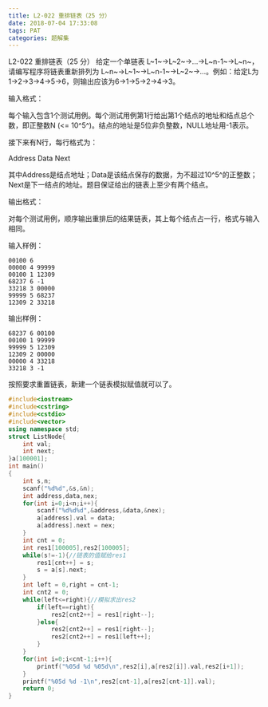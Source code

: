 ```yaml
---
title: L2-022 重排链表（25 分）
date: 2018-07-04 17:33:08
tags: PAT
categories: 题解集
---
```

L2-022 重排链表（25 分）
给定一个单链表 L~1~→L~2~→...→L~n-1~→L~n~，请编写程序将链表重新排列为 L~n~→L~1~→L~n-1~→L~2~→...。例如：给定L为1→2→3→4→5→6，则输出应该为6→1→5→2→4→3。

输入格式：

每个输入包含1个测试用例。每个测试用例第1行给出第1个结点的地址和结点总个数，即正整数N (<= 10^5^)。结点的地址是5位非负整数，NULL地址用-1表示。

接下来有N行，每行格式为：

Address Data Next

其中Address是结点地址；Data是该结点保存的数据，为不超过10^5^的正整数；Next是下一结点的地址。题目保证给出的链表上至少有两个结点。

输出格式：

对每个测试用例，顺序输出重排后的结果链表，其上每个结点占一行，格式与输入相同。

输入样例：
```
00100 6
00000 4 99999
00100 1 12309
68237 6 -1
33218 3 00000
99999 5 68237
12309 2 33218
```
输出样例：
```
68237 6 00100
00100 1 99999
99999 5 12309
12309 2 00000
00000 4 33218
33218 3 -1
```

按照要求重置链表，新建一个链表模拟赋值就可以了。

```cpp
#include<iostream>
#include<cstring>
#include<cstdio>
#include<vector>
using namespace std;
struct ListNode{
    int val;
    int next;
}a[100001];
int main()
{
    int s,n;
    scanf("%d%d",&s,&n);
    int address,data,nex;
    for(int i=0;i<n;i++){
        scanf("%d%d%d",&address,&data,&nex);
        a[address].val = data;
        a[address].next = nex;
    }
    int cnt = 0;
    int res1[100005],res2[100005];
    while(s!=-1){//链表的值赋给res1
        res1[cnt++] = s;
        s = a[s].next;
    }
    int left = 0,right = cnt-1;
    int cnt2 = 0;
    while(left<=right){//模拟求出res2
        if(left==right){
            res2[cnt2++] = res1[right--];
        }else{
            res2[cnt2++] = res1[right--];
            res2[cnt2++] = res1[left++];
        }
    }
    for(int i=0;i<cnt-1;i++){
        printf("%05d %d %05d\n",res2[i],a[res2[i]].val,res2[i+1]);
    }
    printf("%05d %d -1\n",res2[cnt-1],a[res2[cnt-1]].val);
    return 0;
}

```